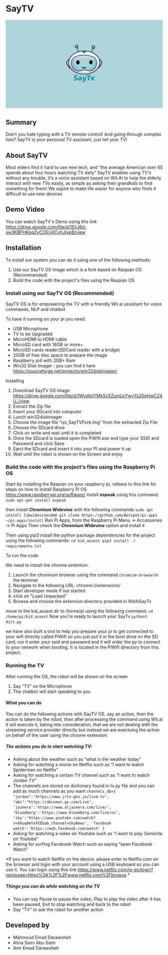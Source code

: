 # SayTV 
![SayTV Image](/extension/splash.png)
## Summary 
Don't you hate typing with a TV remote control! And going through complex lists? SayTV is your personal TV assistant, just tell your TV!

## About SayTV
Most elders find it hard to use new tech, and “the average American over 65 spends about four hours watching TV daily“ SayTV enables using TV's without any trouble, It’s a voice assistant based on Wit.AI to help the elderly interact with new TVs easily, as simple as asking their grandkids to find something for them! We aspire to make life easier for anyone who finds it difficult to use new devices

## Demo Video
You can watch SayTV's Demo using this link
https://drive.google.com/file/d/1EliJ6d-sw3KBFHKqqZyCOEU4CyhJIypB/view


## Installation
To install our system you can do it using one of the following methods:
1. Use our SayTV OS Image which is a fork based on Raspian OS  (Recommended)
1. Build the code with the project's files using the Raspian OS   

### Install using our SayTV OS (Recommended)
SayTV OS  is for empowering the TV with a friendly Wit.ai assistant for voice commands, NLP and chatbot

To have it running on your pi you need.
* USB Microphone
* TV to be Upgraded
* MicroHDMI to HDMI cable
* MicroSD card with 16GB or more+
* MicroSD cards reader(SDCard reader with a bridge)
* 20GB of free disc space to prepare the image
* Raspberry pi4 with 2GB+ Ram
* Win32 Disk Imager : you can find it here   https://sourceforge.net/projects/win32diskimager/

Installing
1.	Download SayTV OS image https://drive.google.com/file/d/1WydbjiYMkScXZumLkYwyYs20qHwCZ4U_/view
1.	Extract the Zip file
1.	Insert your SDcard into computer
1.	Lunch win32diskimager
1.	Choose the image file “rpi_SayTVFork.img” from the extracted Zip File
1.	Choose the SDcard drive
1.	Click on write and wait until it is completed
1.	Once the SDcard is loaded open the PiWifi.exe and type your SSID and Password and click Save
1.	Eject the SDcard and insert it into your PI and power it up
1.	Wait until the robot is shown on the Screen and enjoy




### Build the code with the project's files using the Raspberry Pi OS
Start by installing the Raspian on your raspberry pi, refeere to this link for steps on how to install Raspberry Pi OS https://www.raspberrypi.org/software/
install **espeak** using this command
`sudo apt-get install espeak`

then install **Chromium Widevine** with the following commands
`sudo apt install libwidevinecdm0
git clone https://github.com/Botspot/pi-apps
~/pi-apps/install`
Run Pi Apps, from the Raspberry Pi Menu -> Accessories -> Pi Apps
Then check the **Chromium Widevine** option and install it

Then using pip3 install the python package dependencies for the project using the following commands:
`
cd kid_assest
pip3 install -r requirements.txt
`

To run the code

We need to install the chrome extention:
1. Launch the chromium browser using the command `chromium-browser`in the terminal
2. Navigate to the following URL: chrome://extensions/
3. Start developer mode if not started
4. click on "Load Unpacked"
5. Browse and choose the extension directory provided in WitAiSayTv 

move to the kid_assest dir to /home/pi using the following command:
`cd /home/pi/kid_assest`
Now you're ready to launch your SayTv
`python3 dict.py`

we have also built a tool to help you prepare your pi to get connected to your wifi directly called PiWifi
so you just put it in the boot drive on the SD card, run it enter your ssid and password  and it will order the py to connect to your network when booting.
It is located in the PiWifi directory from this project.

### Running the TV
After running the OS, the robot will be shown on the screen
1.	Say “TV” on the Microphone
1. The chatbot will start speaking to you

#### What you can do
You can do the following actions with SayTV OS, say an action, then the action is taken by the robot, then after processing the command using Wit.ai it will execute it, taking into consideration, that we are not dealing with the streaming service provider directly but instead we are exectuing the action on behalf of the user using the chrome extension.
##### The actions you do to start watching TV:

*	Asking about the weather such as ”what is the weather today”
*	Asking for watching a movie on Netflix such as “I want to watch Spiderman on Netflix”
*	Asking for watching a certain TV channel  such as “I want to watch Jordan TV”
*	The channels are stored on dictionary found in tv.py file and you can add as much channels as you want
`
channels_db={
    "jordan":'https://www.jrtv.gov.jo/live-tv',
    "abc":"https://abcnews.go.com/Live",
    'jazeera':'https://www.aljazeera.com/live/',
    'bloomberg':'https://www.bloomberg.com/live/us',
    'sky':'https://www.youtube.com/watch?v=9Auq9mYxFEE&ab_channel=SkyNews',
    'facebook watch':'https://web.facebook.com/watch'
}
`
*	Asking for watching a video on Youtube such as “I want to play Seniorita on Youtube”
*	Asking for surfing Facebook Watch such as saying “open Facebook Watch”

*If you want to watch Netflix on the device, please enter to Netflix.com on the browser and login with your account using a USB keyboard so you can use it.
You can login using this link
https://www.netflix.com/jo-en/login?nextpage=https%3A%2F%2Fwww.netflix.com%2Fbrowse
*


##### Things you can do while watching on the TV
*	You can say Pause to pause the video, Play to play the video after it has been paused, Exit to stop watching and back to the robot
*	Say "TV" to ask the robot for another action

## Developed by 
* Mahmoud Emad Darawsheh
* Alina Sami Abu Siam
* Amr Emad Darawsheh




